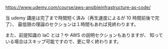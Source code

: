 https://www.udemy.com/course/aws-ansibleinfrastructure-as-code/

当 udemy 講座は完了まで時間短く済み（再生速度によるが 10 時間前後で完了）、
最低限の理論のセクションは１時間もあれば見終わります。

また、前提知識の IaC とは？や AWS の説明セクションもありますが、
知っている場合はスキップ可能ですので、更に早く終わります。
